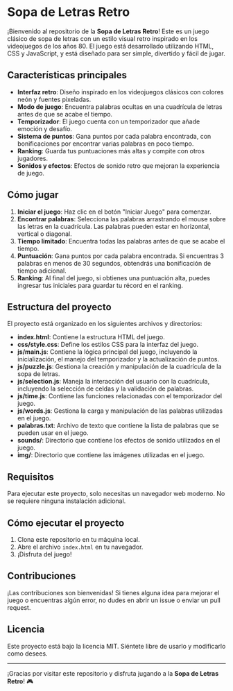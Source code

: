 # Sopa de Letras Retro

¡Bienvenido al repositorio de la **Sopa de Letras Retro**! Este es un juego clásico de sopa de letras con un estilo visual retro inspirado en los videojuegos de los años 80. El juego está desarrollado utilizando HTML, CSS y JavaScript, y está diseñado para ser simple, divertido y fácil de jugar.

## Características principales

- **Interfaz retro**: Diseño inspirado en los videojuegos clásicos con colores neón y fuentes pixeladas.
- **Modo de juego**: Encuentra palabras ocultas en una cuadrícula de letras antes de que se acabe el tiempo.
- **Temporizador**: El juego cuenta con un temporizador que añade emoción y desafío.
- **Sistema de puntos**: Gana puntos por cada palabra encontrada, con bonificaciones por encontrar varias palabras en poco tiempo.
- **Ranking**: Guarda tus puntuaciones más altas y compite con otros jugadores.
- **Sonidos y efectos**: Efectos de sonido retro que mejoran la experiencia de juego.

## Cómo jugar

1. **Iniciar el juego**: Haz clic en el botón "Iniciar Juego" para comenzar.
2. **Encontrar palabras**: Selecciona las palabras arrastrando el mouse sobre las letras en la cuadrícula. Las palabras pueden estar en horizontal, vertical o diagonal.
3. **Tiempo limitado**: Encuentra todas las palabras antes de que se acabe el tiempo.
4. **Puntuación**: Gana puntos por cada palabra encontrada. Si encuentras 3 palabras en menos de 30 segundos, obtendrás una bonificación de tiempo adicional.
5. **Ranking**: Al final del juego, si obtienes una puntuación alta, puedes ingresar tus iniciales para guardar tu récord en el ranking.

## Estructura del proyecto

El proyecto está organizado en los siguientes archivos y directorios:

- **index.html**: Contiene la estructura HTML del juego.
- **css/style.css**: Define los estilos CSS para la interfaz del juego.
- **js/main.js**: Contiene la lógica principal del juego, incluyendo la inicialización, el manejo del temporizador y la actualización de puntos.
- **js/puzzle.js**: Gestiona la creación y manipulación de la cuadrícula de la sopa de letras.
- **js/selection.js**: Maneja la interacción del usuario con la cuadrícula, incluyendo la selección de celdas y la validación de palabras.
- **js/time.js**: Contiene las funciones relacionadas con el temporizador del juego.
- **js/words.js**: Gestiona la carga y manipulación de las palabras utilizadas en el juego.
- **palabras.txt**: Archivo de texto que contiene la lista de palabras que se pueden usar en el juego.
- **sounds/**: Directorio que contiene los efectos de sonido utilizados en el juego.
- **img/**: Directorio que contiene las imágenes utilizadas en el juego.

## Requisitos

Para ejecutar este proyecto, solo necesitas un navegador web moderno. No se requiere ninguna instalación adicional.

## Cómo ejecutar el proyecto

1. Clona este repositorio en tu máquina local.
2. Abre el archivo `index.html` en tu navegador.
3. ¡Disfruta del juego!

## Contribuciones

¡Las contribuciones son bienvenidas! Si tienes alguna idea para mejorar el juego o encuentras algún error, no dudes en abrir un issue o enviar un pull request.

## Licencia

Este proyecto está bajo la licencia MIT. Siéntete libre de usarlo y modificarlo como desees.

---

¡Gracias por visitar este repositorio y disfruta jugando a la **Sopa de Letras Retro**! 🎮